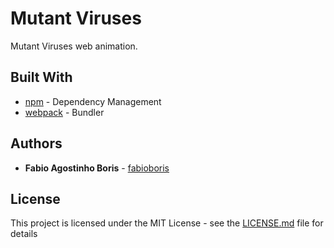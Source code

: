 # Mutant Viruses

Mutant Viruses web animation.

## Built With

- [npm](https://www.npmjs.com/) - Dependency Management
- [webpack](https://webpack.js.org/) - Bundler

## Authors

- **Fabio Agostinho Boris** - [fabioboris](https://github.com/fabioboris)

## License

This project is licensed under the MIT License - see the [LICENSE.md](LICENSE.md) file for details
